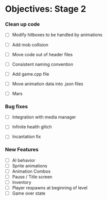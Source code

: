 # Objectives: Stage 2

### Clean up code
- [ ] Modify hitboxes to be handled by animations
- [ ] Add mob collision
- [ ] Move code out of header files
- [ ] Consistent naming convention
- [ ] Add game.cpp file
- [ ] Move animation data into .json files
- [ ] Mars


### Bug fixes
- [ ] Integration with media manager
- [ ] Infinite health glitch
- [ ] Incantation fix


### New Features
- [ ] AI behavior
- [ ] Sprite animations
- [ ] Animation Combos
- [ ] Pause / Title screen
- [ ] Inventory
- [ ] Player respawns at beginning of level
- [ ] Game over state
